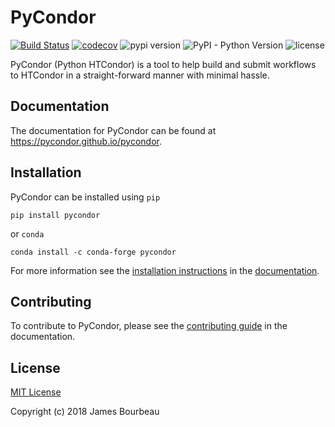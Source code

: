# PyCondor

[![Build Status](https://github.com/pycondor/pycondor/actions/workflows/test.yml/badge.svg)](https://github.com/pycondor/pycondor/actions/workflows/test.yml)
[![codecov](https://codecov.io/gh/pycondor/pycondor/branch/master/graph/badge.svg)](https://codecov.io/gh/pycondor/pycondor)
![pypi version](https://img.shields.io/pypi/v/pycondor.svg 'pypi version')
![PyPI - Python Version](https://img.shields.io/pypi/pyversions/pycondor.svg)
![license](https://img.shields.io/pypi/l/pycondor.svg 'license')

PyCondor (Python HTCondor) is a tool to help build and submit workflows to HTCondor in a straight-forward manner with minimal hassle.


## Documentation

The documentation for PyCondor can be found at https://pycondor.github.io/pycondor.


## Installation


PyCondor can be installed using `pip`

```
pip install pycondor
```

or `conda`

```
conda install -c conda-forge pycondor
```

For more information see the [installation instructions](https://pycondor.github.io/pycondor/installation.html) in the [documentation](https://pycondor.github.io/pycondor).


## Contributing

To contribute to PyCondor, please see the [contributing guide](https://pycondor.github.io/pycondor/contributing.html) in the documentation.


## License

[MIT License](LICENSE)

Copyright (c) 2018 James Bourbeau
